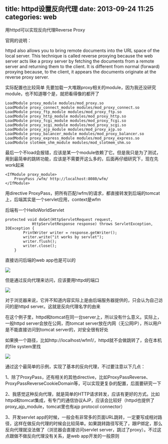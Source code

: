 title: httpd设置反向代理
date: 2013-09-24 11:25
categories: web 
---
用httpd可以实现反向代理Reverse Proxy 
<!--more-->

官网的说明： 

httpd also allows you to bring remote documents into the URL space of the local server. This technique is called reverse proxying because the web server acts like a proxy server by fetching the documents from a remote server and returning them to the client. It is different from normal (forward) proxying because, to the client, it appears the documents originate at the reverse proxy server. 

实际配置也比较简单 先要加载一大堆跟proxy相关的module，因为我还没研究module，也不知道哪个是，就把看得像的都开了

```
LoadModule proxy_module modules/mod_proxy.so
LoadModule proxy_connect_module modules/mod_proxy_connect.so
LoadModule proxy_ftp_module modules/mod_proxy_ftp.so
LoadModule proxy_http_module modules/mod_proxy_http.so
LoadModule proxy_fcgi_module modules/mod_proxy_fcgi.so
LoadModule proxy_scgi_module modules/mod_proxy_scgi.so
LoadModule proxy_ajp_module modules/mod_proxy_ajp.so
LoadModule proxy_balancer_module modules/mod_proxy_balancer.so
LoadModule proxy_express_module modules/mod_proxy_express.so
LoadModule slotmem_shm_module modules/mod_slotmem_shm.so
```

最后一个不load会报错，应该是某一个module依赖了它。但是我只是为了测试，用到最简单的跳转功能，应该是不需要开这么多的，后面再仔细研究下，现在先work起来

```
<IfModule proxy_module>
    ProxyPass /wfm/ http://localhost:8080/wfm/
</IfModule>
```

用directive ProxyPass，把所有匹配/wfm/的请求，都直接转发到后端的tomcat上，后端其实是一个servlet应用，context是wfm 

后端有一个HelloWorldServlet

```
protected void doGet(HttpServletRequest request,
			HttpServletResponse response) throws ServletException, IOException {
		PrintWriter writer = response.getWriter();
		writer.write("it works by servlet");
		writer.flush();
		writer.close();
	}
```
直接访问后端的web app也是可以的 

![](http://dl2.iteye.com/upload/attachment/0086/6504/37cb4a6b-e469-3b59-8511-df28d5ccfa72.png)

但是通过反向代理来访问，应该要用httpd的端口 

![](http://dl2.iteye.com/upload/attachment/0086/6506/b0c74df6-af1e-3e38-a84d-2ebcc6357cb7.png)

对于浏览器来说，它并不知道内容实际上是由后端服务器提供的，只会认为自己访问的是httpd server。这就是反向代理名字的由来 

在这个例子里，httpd和tomcat在同一台server上，所以没有什么意义。实际上，一般httpd server会放在公网，而tomcat server放在内网（无公网IP），所以用户是不能直接访问到tomcat server的，对安全很有好处 

如果换一个路径，比如http://localhost/wfm1/，httpd就不会做跳转了，会在本机的file system里找 

![](http://dl2.iteye.com/upload/attachment/0086/6508/3f652df0-4437-3865-b4cb-8a99c397a2b1.png)

通过这个最简单的示例，实现了基本的反向代理，不过要注意以下几点： 

1、除了ProxyPass，还有相关的其他directive，比如ProxyPassReverse、ProxyPassReverseCookieDomain等，可以实现更复杂的配置，后面要研究一下 

2、我感觉这种反向代理，就是简单的HTTP请求转发，应该有更好的方式。比如httpd和tomcat集成，有专门的通信协议AJP，应该会比较好（httpd也提供了proxy_ajp_module，tomcat里也有ajp protocol connector） 

3、开发servlet app的时候，一般会有非常多的页面URL跳转，一定要写成相对路径，这样在做反向代理的时候会比较简单。如果跳转路径写死了，跟IP绑定，那么反向代理就没法做了（浏览器会直接访问servlet server，跳过了proxy）。不过这点跟做不做反向代理没有关系，是web app开发的一般原则